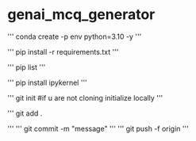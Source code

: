 # genai_mcq_generator
'''
conda create -p env python=3.10 -y
'''

'''
pip install -r requirements.txt
'''

'''
pip list
'''

'''
pip install ipykernel
'''

'''
git init #if u are not cloning initialize locally
'''

'''
git add .

'''
'''
git commit -m "message"
'''
'''
git push -f origin <branch>
'''

